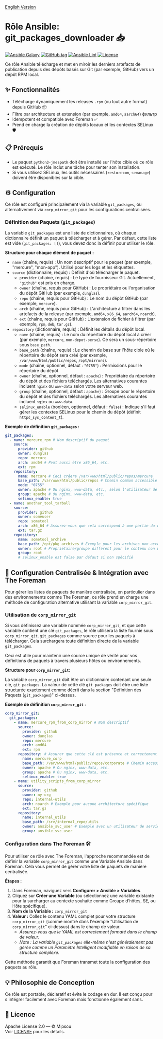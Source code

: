 [English Version](README.en.md)

# Rôle Ansible: git_packages_downloader 📥
[![Ansible Galaxy](https://img.shields.io/badge/Ansible%20Galaxy-mipsou.git__packages__downloader-blue?style=flat-square)](https://galaxy.ansible.com/mipsou/git_packages_downloader)
[![GitHub tag](https://img.shields.io/github/v/tag/mipsou/git_packages_downloader?sort=semver&style=flat-square)](https://github.com/mipsou/git_packages_downloader/tags)
[![Ansible Lint](https://github.com/mipsou/git_packages_downloader/actions/workflows/lint.yml/badge.svg)](https://github.com/mipsou/git_packages_downloader/actions/workflows/lint.yml)
[![License](https://img.shields.io/badge/license-Apache%202.0-blue.svg?style=flat-square)](LICENSE)

Ce rôle Ansible télécharge et met en miroir les derniers artefacts de publication depuis des dépôts basés sur Git (par exemple, GitHub) vers un dépôt RPM local.

## ✨ Fonctionnalités

- Télécharge dynamiquement les releases `.rpm` (ou tout autre format) depuis GitHub 📦
- Filtre par architecture et extension (par exemple, `amd64`, `aarch64`)  фильтр
- Idempotent et compatible avec Foreman ✅
- Prend en charge la création de dépôts locaux et les contextes SELinux 🛡️

## 📋 Prérequis

- Le paquet `python3-jmespath` doit être installé sur l'hôte cible où ce rôle est exécuté. Le rôle inclut une tâche pour tenter son installation.
- Si vous utilisez SELinux, les outils nécessaires (`restorecon`, `semanage`) doivent être disponibles sur la cible.

## ⚙️ Configuration

Ce rôle est configuré principalement via la variable `git_packages`, ou alternativement via `corp_mirror_git` pour les configurations centralisées.

### Définition des Paquets (`git_packages`)

La variable `git_packages` est une liste de dictionnaires, où chaque dictionnaire définit un paquet à télécharger et à gérer. Par défaut, cette liste est vide (`git_packages: []`), vous devez donc la définir pour utiliser le rôle.

**Structure pour chaque élément de paquet :**

*   `name` (chaîne, requis) : Un nom descriptif pour le paquet (par exemple, "mercure", "mon-app"). Utilisé pour les logs et les étiquettes.
*   `source` (dictionnaire, requis) : Définit d'où télécharger le paquet.
    *   `provider` (chaîne, requis) : Le type de fournisseur Git. Actuellement, `"github"` est pris en charge.
    *   `owner` (chaîne, requis pour GitHub) : Le propriétaire ou l'organisation du dépôt GitHub (par exemple, `dunglas`).
    *   `repo` (chaîne, requis pour GitHub) : Le nom du dépôt GitHub (par exemple, `mercure`).
    *   `arch` (chaîne, requis pour GitHub) : L'architecture à filtrer dans les artefacts de la release (par exemple, `amd64`, `x86_64`, `aarch64`, `noarch`).
    *   `ext` (chaîne, requis pour GitHub) : L'extension de fichier à filtrer (par exemple, `rpm`, `deb`, `tar.gz`).
*   `repository` (dictionnaire, requis) : Définit les détails du dépôt local.
    *   `name` (chaîne, requis) : Le nom du répertoire du dépôt local à créer (par exemple, `mercure`, `mon-depot-perso`). Ce sera un sous-répertoire sous `base_path`.
    *   `base_path` (chaîne, requis) : Le chemin de base sur l'hôte cible où le répertoire du dépôt sera créé (par exemple, `/var/www/html/public/repos`, `/opt/mirrors`).
    *   `mode` (chaîne, optionnel, défaut : `"0755"`) : Permissions pour le répertoire du dépôt.
    *   `owner` (chaîne, optionnel, défaut : `apache`) : Propriétaire du répertoire du dépôt et des fichiers téléchargés. Les alternatives courantes incluent `nginx` ou `www-data` selon votre serveur web.
    *   `group` (chaîne, optionnel, défaut : `apache`) : Groupe pour le répertoire du dépôt et des fichiers téléchargés. Les alternatives courantes incluent `nginx` ou `www-data`.
    *   `selinux_enable` (booléen, optionnel, défaut : `false`) : Indique s'il faut gérer les contextes SELinux pour le chemin du dépôt (définit `httpd_sys_content_t`).

**Exemple de définition `git_packages` :**

```yaml
git_packages:
  - name: mercure_rpm # Nom descriptif du paquet
    source:
      provider: github
      owner: dunglas
      repo: mercure
      arch: amd64 # Peut aussi être x86_64, etc.
      ext: rpm
    repository:
      name: mercure # Ceci créera /var/www/html/public/repos/mercure
      base_path: /var/www/html/public/repos # Chemin commun accessible via le web
      mode: "0755"
      owner: apache # Ou nginx, www-data, etc., selon l'utilisateur de votre serveur web
      group: apache # Ou nginx, www-data, etc.
      selinux_enable: true
  - name: another_tool_tarball
    source:
      provider: github
      owner: someuser
      repo: sometool
      arch: x86_64 # Assurez-vous que cela correspond à une partie du nom de l'artefact
      ext: tar.gz
    repository:
      name: sometool_archive
      base_path: /opt/pkg_archives # Exemple pour les archives non accessibles via le web
      owner: root # Propriétaire/groupe différent pour le contenu non web
      group: root
      # selinux_enable est false par défaut si non spécifié
```

## 🏢 Configuration Centralisée & Intégration avec The Foreman

Pour gérer les listes de paquets de manière centralisée, en particulier dans des environnements comme The Foreman, ce rôle prend en charge une méthode de configuration alternative utilisant la variable `corp_mirror_git`.

### Utilisation de `corp_mirror_git`

Si vous définissez une variable nommée `corp_mirror_git`, et que cette variable contient une clé `git_packages`, le rôle utilisera la liste fournie sous `corp_mirror_git.git_packages` comme source pour les paquets à télécharger. Cela surchargera toute définition directe de la variable `git_packages`.

Ceci est utile pour maintenir une source unique de vérité pour vos définitions de paquets à travers plusieurs hôtes ou environnements.

**Structure pour `corp_mirror_git`:**

La variable `corp_mirror_git` doit être un dictionnaire contenant une seule clé, `git_packages`. La valeur de cette clé `git_packages` doit être une liste structurée exactement comme décrit dans la section "Définition des Paquets (`git_packages`)" ci-dessus.

**Exemple de définition `corp_mirror_git` :**

```yaml
corp_mirror_git:
  git_packages:
    - name: mercure_rpm_from_corp_mirror # Nom descriptif
      source:
        provider: github
        owner: dunglas
        repo: mercure
        arch: amd64
        ext: rpm
      repository: # Assurer que cette clé est présente et correctement indentée
        name: mercure_corp
        base_path: /var/www/html/public/repos/corporate # Chemin accessible via le web
        owner: apache # Ou nginx, www-data, etc.
        group: apache # Ou nginx, www-data, etc.
        selinux_enable: true
    - name: utility_scripts_from_corp_mirror
      source:
        provider: github
        owner: my-org
        repo: internal-utils
        arch: noarch # Exemple pour aucune architecture spécifique
        ext: tar.gz
      repository:
        name: internal_utils
        base_path: /srv/internal_repo/utils
        owner: ansible_svc_user # Exemple avec un utilisateur de service spécifique
        group: ansible_svc_user
```

### Configuration dans The Foreman 🛠️

Pour utiliser ce rôle avec The Foreman, l'approche recommandée est de définir la variable `corp_mirror_git` comme une Variable Ansible dans Foreman. Cela vous permet de gérer votre liste de paquets de manière centralisée.

**Étapes :**

1.  Dans Foreman, naviguez vers **Configurer > Ansible > Variables**.
2.  Cliquez sur **Créer une Variable** (ou sélectionnez une variable existante pour la surcharger au contexte souhaité comme Groupe d'hôtes, SE, ou Hôte spécifique).
3.  **Nom de la Variable :** `corp_mirror_git`
4.  **Valeur :** Collez le contenu YAML complet pour votre structure `corp_mirror_git` (comme montré dans l'exemple "Utilisation de `corp_mirror_git`" ci-dessus) dans le champ de valeur.
    *   *Assurez-vous que le YAML est correctement formaté dans le champ de valeur.*
    *   *Note : La variable `git_packages` elle-même n'est généralement pas gérée comme un Paramètre Intelligent modifiable en raison de sa structure complexe.*

Cette méthode garantit que Foreman transmet toute la configuration des paquets au rôle.

## 💡 Philosophie de Conception

Ce rôle est portable, déclaratif et évite le codage en dur. Il est conçu pour s'intégrer facilement avec Foreman mais fonctionne également sans.

## 📜 Licence

Apache License 2.0 — © Mipsou  
Voir [LICENSE](LICENSE) pour les détails.
